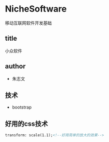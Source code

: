 # NicheSoftware
移动互联网软件开发基础

## title
小众软件

## author
- 朱志文

## 技术
- bootstrap


## 好用的css技术
```html
transform: scale(1.1);<!--好用简单的放大的效果-->
```